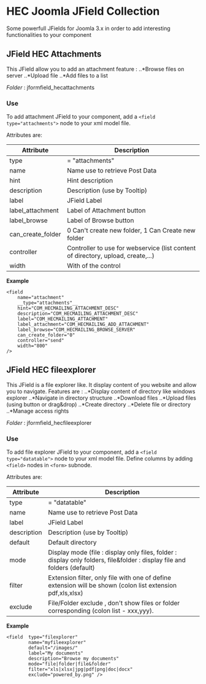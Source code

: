 # HEC Joomla JField Collection
Some powerfull JFields for Joomla 3.x in order to add interesting functionalities to your component


    
## JField HEC Attachments
This JField allow you to add an attachment feature :
..*Browse files on server
..*Upload file
..*Add files to a list

_Folder_ : jformfield_hecattachments

### Use
To add attachment JField to your component, add a `<field type="attachments">` node to your xml model file.

Attributes are:

Attribute | Description
--- | ---
type | = "attachments"
name | Name use to retrieve Post Data
hint | Hint description
description | Description (use by Tooltip)
label | JField Label
label_attachment | Label of Attachment button
label_browse | Label of Browse button
can_create_folder | 0 Can't create new folder, 1 Can Create new folder
controller | Controller to use for webservice (list content of directory, upload, create,...)
width | With of the control



__Example__

    <field 
        name="attachment" 
        __type="attachments"__ 
        hint="COM_HECMAILING_ATTACHMENT_DESC" 
        description="COM_HECMAILING_ATTACHMENT_DESC"
        label="COM_HECMAILING_ATTACHMENT" 
        label_attachment="COM_HECMAILING_ADD_ATTACHMENT" 
        label_browse="COM_HECMAILING_BROWSE_SERVER"
        can_create_folder="0" 
        controller="send" 
        width="800"
    />
    
    
 ## JField HEC fileexplorer 
This JField is a file explorer like. It display content of you website and allow you to navigate.
Features are :
..*Display content of directory like windows explorer
..*Navigate in directory structure
..*Download files
..*Upload files (using button or drag&drop)
..*Create directory
..*Delete file or directory
..*Manage access rights

_Folder_ : jformfield_hecfileexplorer

### Use
To add file explorer JField to your component, add a `<field type="datatable">` node to your xml model file.
Define columns by adding `<field>` nodes in `<form>` subnode.


Attributes are:

Attribute | Description
--- | ---
type | = "datatable"
name | Name use to retrieve Post Data
label | JField Label
description | Description (use by Tooltip)
default | Default directory
mode | Display mode (file : display only files, folder : display only folders, file&folder : display file and folders (default)
filter | Extension filter, only file with one of define extension will be shown (colon list extension  pdf,xls,xlsx) 
exclude | File/Folder exclude , don't show files or folder corresponding (colon list - xxx,yyy).



__Example__
    
    <field  type="filexplorer" 
            name="myfileexplorer" 
			default="/images/"  
			label="My documents"
			description="Browse my documents" 
			mode="file|folder|file&folder" 
			filter="xls|xlsx|jpg|pdf|png|doc|docx" 
			exclude="powered_by.png" /> 
    
